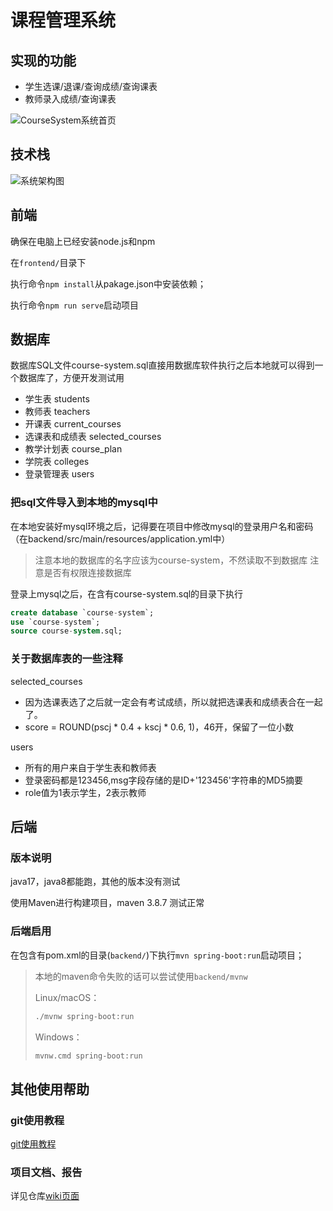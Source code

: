 # 课程管理系统

## 实现的功能

- 学生选课/退课/查询成绩/查询课表
- 教师录入成绩/查询课表

![CourseSystem系统首页](https://s2.loli.net/2025/04/12/HMc3CVWKw2IisYS.png)

## 技术栈

![系统架构图](https://s2.loli.net/2023/11/04/6MXEqsY5A8lTzGD.png)

## 前端

确保在电脑上已经安装node.js和npm

在`frontend/`目录下

执行命令`npm install`从pakage.json中安装依赖；

执行命令`npm run serve`启动项目

## 数据库

数据库SQL文件course-system.sql直接用数据库软件执行之后本地就可以得到一个数据库了，方便开发测试用

-   学生表 students
-   教师表 teachers
-   开课表 current_courses
-   选课表和成绩表 selected_courses
-   教学计划表 course_plan
-   学院表 colleges
-   登录管理表 users

### 把sql文件导入到本地的mysql中

在本地安装好mysql环境之后，记得要在项目中修改mysql的登录用户名和密码（在backend/src/main/resources/application.yml中）

> 注意本地的数据库的名字应该为course-system，不然读取不到数据库
> 注意是否有权限连接数据库

登录上mysql之后，在含有course-system.sql的目录下执行

```sql
create database `course-system`;
use `course-system`;
source course-system.sql;
```

### 关于数据库表的一些注释

selected_courses

-   因为选课表选了之后就一定会有考试成绩，所以就把选课表和成绩表合在一起了。
-   score = ROUND(pscj * 0.4 + kscj * 0.6, 1)，46开，保留了一位小数

users

-   所有的用户来自于学生表和教师表
-   登录密码都是123456,msg字段存储的是ID+'123456'字符串的MD5摘要
-   role值为1表示学生，2表示教师

## 后端

### 版本说明

java17，java8都能跑，其他的版本没有测试

使用Maven进行构建项目，maven 3.8.7 测试正常

### 后端启用

在包含有pom.xml的目录(`backend/`)下执行`mvn spring-boot:run`启动项目；

> 本地的maven命令失败的话可以尝试使用`backend/mvnw`
> 
> Linux/macOS：
> ```bash
> ./mvnw spring-boot:run
> ```
> Windows：
>
> ```bash
> mvnw.cmd spring-boot:run
> ```

## 其他使用帮助

### git使用教程

[git使用教程](https://sirius1y.top/posts/notes/tools/git-use/)

### 项目文档、报告

详见仓库[wiki页面](https://github.com/sirius2alpha/CourseSystem/wiki)
